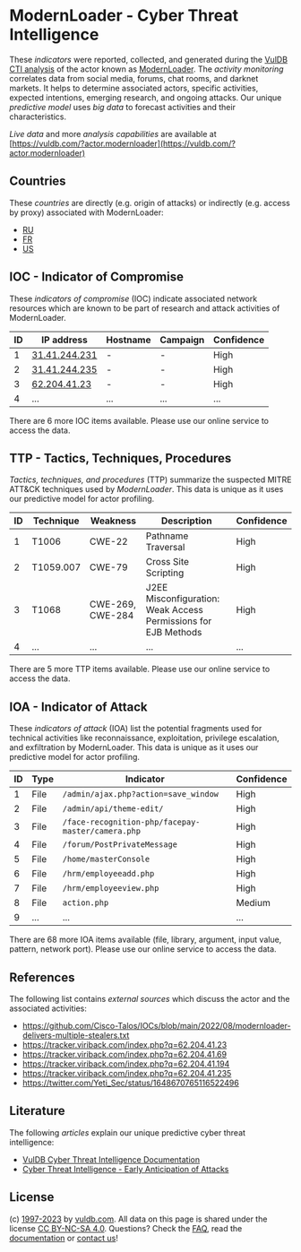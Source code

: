 # ModernLoader - Cyber Threat Intelligence

These _indicators_ were reported, collected, and generated during the [VulDB CTI analysis](https://vuldb.com/?kb.cti) of the actor known as [ModernLoader](https://vuldb.com/?actor.modernloader). The _activity monitoring_ correlates data from social media, forums, chat rooms, and darknet markets. It helps to determine associated actors, specific activities, expected intentions, emerging research, and ongoing attacks. Our unique _predictive model_ uses _big data_ to forecast activities and their characteristics.

_Live data_ and more _analysis capabilities_ are available at [https://vuldb.com/?actor.modernloader](https://vuldb.com/?actor.modernloader)

## Countries

These _countries_ are directly (e.g. origin of attacks) or indirectly (e.g. access by proxy) associated with ModernLoader:

* [RU](https://vuldb.com/?country.ru)
* [FR](https://vuldb.com/?country.fr)
* [US](https://vuldb.com/?country.us)

## IOC - Indicator of Compromise

These _indicators of compromise_ (IOC) indicate associated network resources which are known to be part of research and attack activities of ModernLoader.

ID | IP address | Hostname | Campaign | Confidence
-- | ---------- | -------- | -------- | ----------
1 | [31.41.244.231](https://vuldb.com/?ip.31.41.244.231) | - | - | High
2 | [31.41.244.235](https://vuldb.com/?ip.31.41.244.235) | - | - | High
3 | [62.204.41.23](https://vuldb.com/?ip.62.204.41.23) | - | - | High
4 | ... | ... | ... | ...

There are 6 more IOC items available. Please use our online service to access the data.

## TTP - Tactics, Techniques, Procedures

_Tactics, techniques, and procedures_ (TTP) summarize the suspected MITRE ATT&CK techniques used by _ModernLoader_. This data is unique as it uses our predictive model for actor profiling.

ID | Technique | Weakness | Description | Confidence
-- | --------- | -------- | ----------- | ----------
1 | T1006 | CWE-22 | Pathname Traversal | High
2 | T1059.007 | CWE-79 | Cross Site Scripting | High
3 | T1068 | CWE-269, CWE-284 | J2EE Misconfiguration: Weak Access Permissions for EJB Methods | High
4 | ... | ... | ... | ...

There are 5 more TTP items available. Please use our online service to access the data.

## IOA - Indicator of Attack

These _indicators of attack_ (IOA) list the potential fragments used for technical activities like reconnaissance, exploitation, privilege escalation, and exfiltration by ModernLoader. This data is unique as it uses our predictive model for actor profiling.

ID | Type | Indicator | Confidence
-- | ---- | --------- | ----------
1 | File | `/admin/ajax.php?action=save_window` | High
2 | File | `/admin/api/theme-edit/` | High
3 | File | `/face-recognition-php/facepay-master/camera.php` | High
4 | File | `/forum/PostPrivateMessage` | High
5 | File | `/home/masterConsole` | High
6 | File | `/hrm/employeeadd.php` | High
7 | File | `/hrm/employeeview.php` | High
8 | File | `action.php` | Medium
9 | ... | ... | ...

There are 68 more IOA items available (file, library, argument, input value, pattern, network port). Please use our online service to access the data.

## References

The following list contains _external sources_ which discuss the actor and the associated activities:

* https://github.com/Cisco-Talos/IOCs/blob/main/2022/08/modernloader-delivers-multiple-stealers.txt
* https://tracker.viriback.com/index.php?q=62.204.41.23
* https://tracker.viriback.com/index.php?q=62.204.41.69
* https://tracker.viriback.com/index.php?q=62.204.41.194
* https://tracker.viriback.com/index.php?q=62.204.41.235
* https://twitter.com/Yeti_Sec/status/1648670765116522496

## Literature

The following _articles_ explain our unique predictive cyber threat intelligence:

* [VulDB Cyber Threat Intelligence Documentation](https://vuldb.com/?kb.cti)
* [Cyber Threat Intelligence - Early Anticipation of Attacks](https://www.scip.ch/en/?labs.20201022)

## License

(c) [1997-2023](https://vuldb.com/?kb.changelog) by [vuldb.com](https://vuldb.com/?kb.about). All data on this page is shared under the license [CC BY-NC-SA 4.0](https://creativecommons.org/licenses/by-nc-sa/4.0/). Questions? Check the [FAQ](https://vuldb.com/?kb.faq), read the [documentation](https://vuldb.com/?kb) or [contact us](https://vuldb.com/?contact)!

